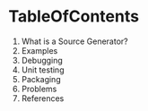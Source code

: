 # TableOfContents

1. What is a Source Generator?
1. Examples
1. Debugging
1. Unit testing
1. Packaging
1. Problems
1. References
